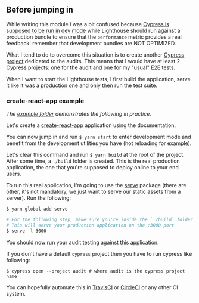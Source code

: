 ## Before jumping in

While writing this module I was a bit confused because [Cypress is supposed to be run in dev mode](https://docs.cypress.io/guides/getting-started/testing-your-app.html#Step-1-Start-your-server) while Lighthouse should run against a production bundle to ensure that the `performance` metric provides a real feedback: remember that development bundles are NOT OPTIMIZED.

What I tend to do to overcome this situation is to create another [Cypress project](https://docs.cypress.io/guides/guides/command-line.html#cypress-run-project-lt-project-path-gt) dedicated to the audits. This means that I would have at least 2 Cypress projects: one for the audit and one for my "usual" E2E tests.

When I want to start the Lighthouse tests, I first build the application, serve it like it was a production one and only then run the test suite.

### create-react-app example

_The [example folder](../example) demonstrates the following in practice._

Let's create a [create-react-app](https://github.com/facebook/create-react-app) application using the documentation.

You can now jump in and run `$ yarn start` to enter development mode and benefit from the development utilities you have (hot reloading for example).

Let's clear this command and run `$ yarn build` at the root of the project. After some time, a `./build` folder is created. This is the real production application, the one that you're supposed to deploy online to your end users.

To run this real application, I'm going to use the [serve](https://github.com/zeit/serve) package (there are other, it's not mandatory, we just want to serve our static assets from a server). Run the following:

```sh
$ yarn global add serve

# For the following step, make sure you're inside the `./build` folder
# This will serve your production application on the :3000 port
$ serve -l 3000
```

You should now run your audit testing against this application.

If you don't have a default `cypress` project then you have to run cypress like following:

```shell
$ cypress open --project audit # where audit is the cypress project name
```

You can hopefully automate this in [TravisCI](https://travis-ci.org/) or [CircleCI](https://circleci.com/) or any other CI system.
